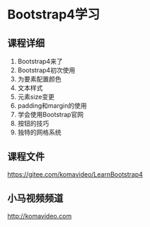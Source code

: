 Bootstrap4学习
=============

## 课程详细

1. Bootstrap4来了
2. Bootstrap4初次使用
3. 为要素配置颜色
4. 文本样式
5. 元素size变更
6. padding和margin的使用
7. 学会使用Bootstrap官网
8. 按钮的技巧
9. 独特的网格系统

## 课程文件

https://gitee.com/komavideo/LearnBootstrap4

## 小马视频频道

http://komavideo.com
